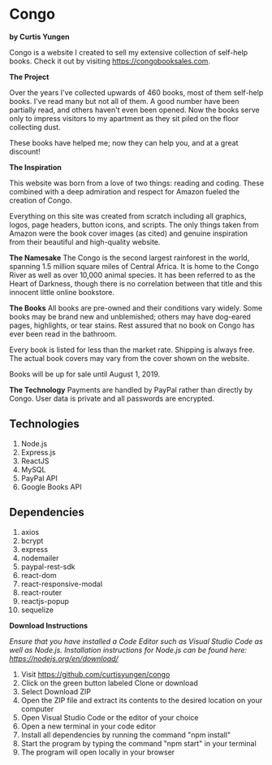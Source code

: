 # Congo
**by Curtis Yungen**

Congo is a website I created to sell my extensive collection of self-help books. Check it out by visiting https://congobooksales.com.

**The Project**

Over the years I've collected upwards of 460 books, most of them self-help books. I've read many but not all of them. A good number have been partially read, and others haven't even been opened. Now the books serve only to impress visitors to my apartment as they sit piled on the floor collecting dust.

These books have helped me; now they can help you, and at a great discount!

**The Inspiration**

This website was born from a love of two things: reading and coding. These combined with a deep admiration and respect for Amazon fueled the creation of Congo.

Everything on this site was created from scratch including all graphics, logos, page headers, button icons, and scripts. The only things taken from Amazon were the book cover images (as cited) and genuine inspiration from their beautiful and high-quality website.

**The Namesake**
The Congo is the second largest rainforest in the world, spanning 1.5 million square miles of Central Africa. It is home to the Congo River as well as over 10,000 animal species. It has been referred to as the Heart of Darkness, though there is no correlation between that title and this innocent little online bookstore.

**The Books**
All books are pre-owned and their conditions vary widely. Some books may be brand new and unblemished; others may have dog-eared pages, highlights, or tear stains. Rest assured that no book on Congo has ever been read in the bathroom.

Every book is listed for less than the market rate. Shipping is always free. The actual book covers may vary from the cover shown on the website.

Books will be up for sale until August 1, 2019.

**The Technology**
Payments are handled by PayPal rather than directly by Congo. User data is private and all passwords are encrypted.

## Technologies
1) Node.js
2) Express.js
3) ReactJS
4) MySQL
5) PayPal API
6) Google Books API

## Dependencies
1) axios
2) bcrypt
3) express
4) nodemailer
5) paypal-rest-sdk
6) react-dom
7) react-responsive-modal
8) react-router
9) reactjs-popup
10) sequelize

**Download Instructions**

*Ensure that you have installed a Code Editor such as Visual Studio Code as well as Node.js.
Installation instructions for Node.js can be found here: https://nodejs.org/en/download/*

1) Visit https://github.com/curtisyungen/congo
2) Click on the green button labeled Clone or download
3) Select Download ZIP
4) Open the ZIP file and extract its contents to the desired location on your computer
5) Open Visual Studio Code or the editor of your choice
6) Open a new terminal in your code editor
7) Install all dependencies by running the command "npm install"
8) Start the program by typing the command "npm start" in your terminal
9) The program will open locally in your browser
